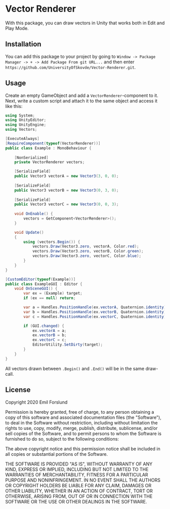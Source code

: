 # Vector Renderer
With this package, you can draw vectors in Unity that works both in Edit and 
Play Mode.

## Installation
You can add this package to your project by going to 
`Window -> Package Manager -> + -> Add Package From git URL...` 
and then enter `https://github.com/UniversityOfSkovde/Vector-Renderer.git`.

## Usage
Create an empty GameObject and add a `VectorRenderer`-component to it. 
Next, write a custom script and attach it to the same object and access 
it like this:

```csharp
using System;
using UnityEditor;
using UnityEngine;
using Vectors;

[ExecuteAlways]
[RequireComponent(typeof(VectorRenderer))]
public class Example : MonoBehaviour {
    
    [NonSerialized] 
    private VectorRenderer vectors;

    [SerializeField]
    public Vector3 vectorA = new Vector3(3, 0, 0);
    
    [SerializeField]
    public Vector3 vectorB = new Vector3(0, 3, 0);
    
    [SerializeField]
    public Vector3 vectorC = new Vector3(0, 0, 3);
    
    void OnEnable() {
        vectors = GetComponent<VectorRenderer>();
    }

    void Update()
    {
        using (vectors.Begin()) {
            vectors.Draw(Vector3.zero, vectorA, Color.red);
            vectors.Draw(Vector3.zero, vectorB, Color.green);
            vectors.Draw(Vector3.zero, vectorC, Color.blue);
        }
    }
}

[CustomEditor(typeof(Example))]
public class ExampleGUI : Editor {
    void OnSceneGUI() {
        var ex = (Example) target;
        if (ex == null) return;

        var a = Handles.PositionHandle(ex.vectorA, Quaternion.identity);
        var b = Handles.PositionHandle(ex.vectorB, Quaternion.identity);
        var c = Handles.PositionHandle(ex.vectorC, Quaternion.identity);

        if (GUI.changed) {
            ex.vectorA = a;
            ex.vectorB = b;
            ex.vectorC = c;
            EditorUtility.SetDirty(target);
        }
    }
}
```

All vectors drawn between `.Begin()` and `.End()` will be in the same draw-call.

## License
Copyright 2020 Emil Forslund

Permission is hereby granted, free of charge, to any person obtaining a copy 
of this software and associated documentation files (the "Software"), to deal 
in the Software without restriction, including without limitation the rights 
to use, copy, modify, merge, publish, distribute, sublicense, and/or sell 
copies of the Software, and to permit persons to whom the Software is furnished 
to do so, subject to the following conditions:

The above copyright notice and this permission notice shall be included in all 
copies or substantial portions of the Software.

THE SOFTWARE IS PROVIDED "AS IS", WITHOUT WARRANTY OF ANY KIND, EXPRESS OR 
IMPLIED, INCLUDING BUT NOT LIMITED TO THE WARRANTIES OF MERCHANTABILITY, 
FITNESS FOR A PARTICULAR PURPOSE AND NONINFRINGEMENT. IN NO EVENT SHALL THE 
AUTHORS OR COPYRIGHT HOLDERS BE LIABLE FOR ANY CLAIM, DAMAGES OR OTHER 
LIABILITY, WHETHER IN AN ACTION OF CONTRACT, TORT OR OTHERWISE, ARISING 
FROM, OUT OF OR IN CONNECTION WITH THE SOFTWARE OR THE USE OR OTHER DEALINGS 
IN THE SOFTWARE.